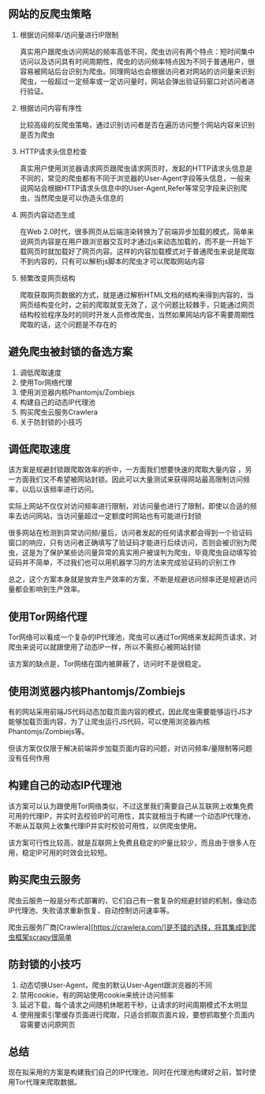 ## 网站的反爬虫策略

1. 根据访问频率/访问量进行IP限制

	真实用户跟爬虫访问网站的频率高低不同，爬虫访问有两个特点：短时间集中访问以及访问具有时间周期性，爬虫的访问频率特点因为不同于普通用户，很容易被网站后台识别为爬虫。同理网站也会根据访问者对网站的访问量来识别爬虫，一般超过一定频率或一定访问量时，网站会弹出验证码窗口对访问者进行验证。

2. 根据访问内容有序性

	比较高级的反爬虫策略，通过识别访问者是否在遍历访问整个网站内容来识别是否为爬虫

3. HTTP请求头信息检查

	真实用户使用浏览器请求网页跟爬虫请求网页时，发起的HTTP请求头信息是不同的，常见的爬虫都有不同于浏览器的User-Agent字段等头信息，一般来说网站会根据HTTP请求头信息中的User-Agent,Refer等常见字段来识别爬虫，当然爬虫是可以伪造头信息的

4. 网页内容动态生成

	在Web 2.0时代，很多网页从后端渲染转换为了前端异步加载的模式，简单来说网页内容是在用户跟浏览器交互时才通过js来动态加载的，而不是一开始下载网页时就加载好了网页内容。这样的内容加载模式对于普通爬虫来说是爬取不到内容的，只有可以解析js脚本的爬虫才可以爬取网站内容

5. 频繁改变网页结构

	爬取获取网页数据的方式，就是通过解析HTML文档的结构来得到内容的，当网页结构变化时，之前的爬取就变无效了，这个问题比较棘手，只能通过网页结构校验程序及时的同时开发人员修改爬虫，当然如果网站内容不需要周期性爬取的话，这个问题是不存在的

## 避免爬虫被封锁的备选方案

1. 调低爬取速度
2. 使用Tor网络代理
3. 使用浏览器内核Phantomjs/Zombiejs
4. 构建自己的动态IP代理池
5. 购买爬虫云服务Crawlera
6. 关于防封锁的小技巧

## 调低爬取速度

该方案是规避封锁跟爬取效率的折中，一方面我们想要快速的爬取大量内容 ，另一方面我们又不希望被网站封锁。因此可以大量测试来获得网站最高限制访问频率，以后以该频率进行访问。

实际上网站不仅仅对访问频率进行限制，对访问量也进行了限制，即使以合适的频率去访问网站，当访问量超过一定额度时网站也有可能进行封锁

很多网站在检测到异常访问频/量后，访问者发起的任何请求都会得到一个验证码窗口的响应，只有访问者正确填写了验证码才能进行后续访问，否则会被识别为爬虫，这是为了保护某些访问量异常的真实用户被误判为爬虫，毕竟爬虫自动填写验证码并不简单，不过我们也可以用机器学习的方法来完成验证码的识别工作

总之，这个方案本身就是放弃生产效率的方案，不断是规避访问频率还是规避访问量都会影响到生产效率。


## 使用Tor网络代理

Tor网络可以看成一个复杂的IP代理池，爬虫可以通过Tor网络来发起网页请求，对爬虫来说可以就跟使用了动态IP一样，所以不需担心被网站封锁

该方案的缺点是，Tor网络在国内被屏蔽了，访问时不是很稳定。

## 使用浏览器内核Phantomjs/Zombiejs

有的网站采用前端JS代码动态加载页面内容的模式，因此爬虫需要能够运行JS才能够加载页面内容，为了让爬虫运行JS代码，可以使用浏览器内核Phantomjs/Zombiejs等。

但该方案仅仅限于解决前端异步加载页面内容的问题，对访问频率/量限制等问题没有任何作用

## 构建自己的动态IP代理池

该方案可以认为跟使用Tor网络类似，不过这里我们需要自己从互联网上收集免费可用的代理IP，并实时去校验IP的可用性，其实就相当于构建一个动态IP代理池，不断从互联网上收集代理IP并实时校验可用性，以供爬虫使用。

该方案可行性比较高，就是互联网上免费且稳定的IP量比较少，而且由于很多人在用，稳定IP可用的时效会比较短。

## 购买爬虫云服务

爬虫云服务一般是分布式部署的，它们自己有一套复杂的规避封锁的机制，像动态IP代理池、失败请求重新恢复、自动控制访问速率等。

爬虫云服务厂商[Crawlera][https://crawlera.com/]是不错的选择，将其集成到爬虫框架scrapy很简单

## 防封锁的小技巧

1. 动态切换User-Agent，爬虫的默认User-Agent跟浏览器的不同
2. 禁用cookie，有的网站使用cookie来统计访问频率
3. 延迟下载，每个请求之间随机休眠若干秒，让请求的时间周期模式不太明显
4. 使用搜索引擎缓存页面进行爬取，只适合抓取页面片段，要想抓取整个页面内容需要访问原网页

## 总结

现在拟采用的方案是构建我们自己的IP代理池，同时在代理池构建好之前，暂时使用Tor代理来爬取数据。